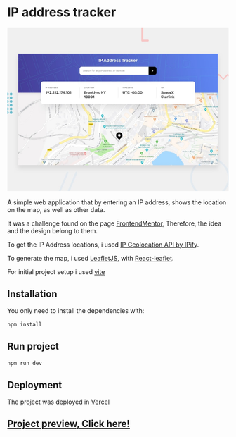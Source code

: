 # IP address tracker

![Design preview for the IP address tracker coding challenge](./design/desktop-preview.jpg)



A simple web application that by entering an IP address, shows the location on the map, as well as other data.


It was a challenge found on the page [FrontendMentor](https://www.frontendmentor.io/),
Therefore, the idea and the design belong to them. 

To get the IP Address locations, i used [IP Geolocation API by IPify](https://geo.ipify.org/).    

To generate the map, i used [LeafletJS](https://leafletjs.com/), with [React-leaflet](https://react-leaflet.js.org/).


For initial project setup i used [vite](https://vitejs.dev/) 



## Installation
 You only need to install the dependencies with:

```
npm install
```
## Run project

```
npm run dev
```

## Deployment
The project was deployed in [Vercel](https://vercel.com/)

## [Project preview, Click here!](https://ip-address-tracker-kappa-lovat.vercel.app/) 

